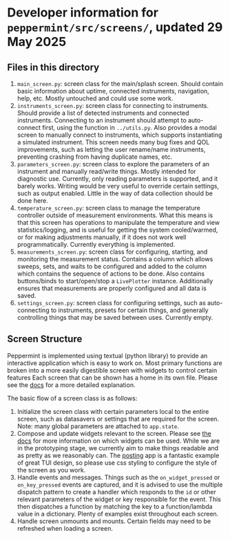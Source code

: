 # Developer information for `peppermint/src/screens/`, updated 29 May 2025

## Files in this directory

1. `main_screen.py`: screen class for the main/splash screen. Should contain basic information about uptime, connected instruments, navigation, help, etc. Mostly untouched and could use some work.
2. `instruments_screen.py`: screen class for connecting to instruments. Should provide a list of detected instruments and connected instruments. Connecting to an instrument should attempt to auto-connect first, using the function in `../utils.py`. Also provides a modal screen to manually connect to instruments, which supports instantiating a simulated instrument. This screen needs many bug fixes and QOL improvements, such as letting the user rename/name instruments, preventing crashing from having duplicate names, etc.
3. `parameters_screen.py`: screen class to explore the parameters of an instrument and manually read/write things. Mostly intended for diagnostic use. Currently, only reading parameters is supported, and it barely works. Writing would be very useful to override certain settings, such as output enabled. Little in the way of data collection should be done here.
4. `temperature_screen.py`: screen class to manage the temperature controller outside of measurement environments. What this means is that this screen has operations to manipulate the temperature and view statistics/logging, and is useful for getting the system cooled/warmed, or for making adjustments manually, if it does not work well programmatically. Currently everything is implemented.
5. `measurements_screen.py`: screen class for configuring, starting, and monitoring the measurement status. Contains a column which allows sweeps, sets, and waits to be configured and added to the column which contains the sequence of actions to be done. Also contains buttons/binds to start/open/stop a `LivePlotter` instance. Additionally ensures that measurements are properly configured and all data is saved.
6. `settings_screen.py`: screen class for configuring settings, such as auto-connecting to instruments, presets for certain things, and generally controlling things that may be saved between uses. Currently empty.

## Screen Structure 

Peppermint is implemented using textual (python library) to provide an interactive application which is easy to work on. Most primary functions are broken into a more easily digestible screen with widgets to control certain features Each screen that can be shown has a home in its own file. Please see the [docs](https://textual.textualize.io/guide/screens/) for a more detailed explanation.

The basic flow of a screen class is as follows:
1. Initialize the screen class with certain parameters local to the entire screen, such as datasavers or settings that are required for the screen. Note: many global parameters are attached to `app.state`.
2. Compose and update widgets relevant to the screen. Please see [the docs](https://textual.textualize.io/widget_gallery/) for more information on which widgets can be used. While we are in the prototyping stage, we currently aim to make things readable and as pretty as we reasonably can. The [posting](https://posting.sh/) app is a fantastic example of great TUI design, so please use css styling to configure the style of the screen as you work.
3. Handle events and messages. Things such as the `on_widget_pressed` or `on_key_pressed` events are captured, and it is advised to use the multiple dispatch pattern to create a handler which responds to the `id` or other relevant parameters of the widget or key responsible for the event. This then dispatches a function by matching the key to a function/lambda value in a dictionary. Plenty of examples exist throughout each screen.
4. Handle screen unmounts and mounts. Certain fields may need to be refreshed when loading a screen.
